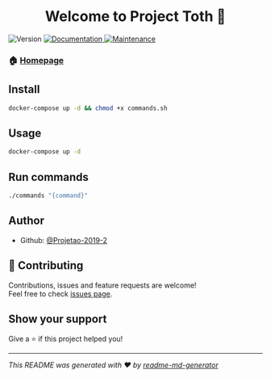 <h1 align="center">Welcome to Project Toth 👋</h1>
<p>
  <img alt="Version" src="https://img.shields.io/badge/version-0.6.1-blue.svg?cacheSeconds=2592000" />
  <a href="https://github.com/Projetao-2019-2/project-toth#readme" target="_blank">
    <img alt="Documentation" src="https://img.shields.io/badge/documentation-yes-brightgreen.svg" />
  </a>
  <a href="https://github.com/Projetao-2019-2/project-toth/graphs/commit-activity" target="_blank">
    <img alt="Maintenance" src="https://img.shields.io/badge/Maintained%3F-yes-green.svg" />
  </a>
</p>

### 🏠 [Homepage](https://github.com/Projetao-2019-2/project-toth#readme)

## Install

```sh
docker-compose up -d && chmod +x commands.sh
```

## Usage

```sh
docker-compose up -d
```

## Run commands

```sh
./commands "{command}"
```

## Author

- Github: [@Projetao-2019-2](https://github.com/Projetao-2019-2)

## 🤝 Contributing

Contributions, issues and feature requests are welcome!<br />Feel free to check [issues page](https://github.com/Projetao-2019-2/project-toth/issues).

## Show your support

Give a ⭐️ if this project helped you!

---

_This README was generated with ❤️ by [readme-md-generator](https://github.com/kefranabg/readme-md-generator)_
